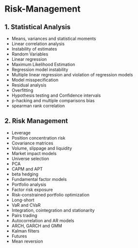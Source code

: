# Risk-Management

## 1. Statistical Analysis
- Means, variances and statistical moments
- Linear correlation analysis
- Instability of estimates
- Random Variables
- Linear regression
- Maximum Likelihood Estimation
- Regression model instability
- Multiple linear regression and violation of regression models
- Model misspecification
- Residual analysis
- Overfitting
- Hypothesis testing and Confidence intervals
- p-hacking and multiple comparisons bias
- spearman rank correlation


## 2. Risk Management
- Leverage
- Position concentration risk
- Covariance matrices
- Volume, slippage and liquidity
- Market impact models
- Universe selection
- PCA
- CAPM and APT
- beta hedging
- Fundamental factor models
- Portfolio analysis
- Factor risk exposure
- Risk-constrained portfolio optimization
- Long-short
- VaR and CVaR
- Integration, cointegration and stationarity
- Pairs trading
- Autocorrelation and AR models
- ARCH, GARCH and GMM
- Kalman filters
- Futures
- Mean reversion
